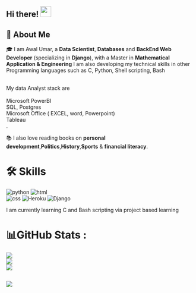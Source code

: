 ## Hi there! <img src="https://media.giphy.com/media/hvRJCLFzcasrR4ia7z/giphy.gif" width="29px" height="29px">

## 🚀 About Me

🎓 I am Awal Umar, a **Data Scientist**, **Databases** and  **BackEnd Web Developer** (specializing in **Django**), with a Master in **Mathematical Application & Engineering** I am also developing my technical skills in other Programming languages such as C, Python, Shell scripting, Bash <br/><br/>

  My data Analyst stack are <br/><br/>
    Microsoft PowerBI<br/>
    SQL, Postgres<br/>
    Microsoft Office (  EXCEL, word, Powerpoint)<br/>
    Tableau<br/>.

📚 I also love reading books on **personal development**,**Politics**,**History**,**Sports** & **financial literacy**.


# 🛠️ Skills 



![python](https://img.shields.io/badge/Python-3776AB?style=for-the-badge&logo=python&logoColor=white)
![html](https://img.shields.io/badge/HTML5-E34F26?style=for-the-badge&logo=html5&logoColor=white) <br/>
![css](https://img.shields.io/badge/CSS3-1572B6?style=for-the-badge&logo=css3&logoColor=white)
![Heroku](https://img.shields.io/badge/heroku-%23430098.svg?style=for-the-badge&logo=heroku&logoColor=white)
![Django](https://img.shields.io/badge/django-%23092E20.svg?style=for-the-badge&logo=django&logoColor=white)

I am currently learning C and Bash scripting via project based learning

# 📊GitHub Stats :

![](https://github-readme-stats.vercel.app/api?username=drizla01&theme=radical&hide_border=false&include_all_commits=false&count_private=true)<br/>
![](https://github-readme-streak-stats.herokuapp.com/?user=drizla01&theme=radical&hide_border=false)<br/>
![](https://github-readme-stats.vercel.app/api/top-langs/?username=drizla01&theme=radical&hide_border=false&include_all_commits=false&count_private=true&layout=compact)

##
![](https://komarev.com/ghpvc/?username=drizla01&style=flat)
